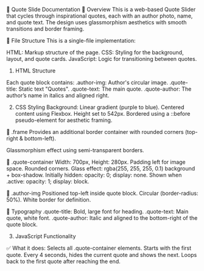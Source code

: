 📄 Quote Slide Documentation
🔸 Overview
This is a web-based Quote Slider that cycles through inspirational quotes, each with an author photo, name, and quote text. The design uses glassmorphism aesthetics with smooth transitions and border framing.


📁 File Structure
This is a single-file implementation:

HTML: Markup structure of the page.
CSS: Styling for the background, layout, and quote cards.
JavaScript: Logic for transitioning between quotes.

1. HTML Structure

Each quote block contains:
.author-img: Author's circular image.
.quote-title: Static text "Quotes".
.quote-text: The main quote.
.quote-author: The author’s name in italics and aligned right.

2. CSS Styling
Background: Linear gradient (purple to blue).
Centered content using Flexbox.
Height set to 542px.
Bordered using a ::before pseudo-element for aesthetic framing.

🔷 .frame
Provides an additional border container with rounded corners (top-right & bottom-left).

Glassmorphism effect using semi-transparent borders.

🔷 .quote-container
Width: 700px, Height: 280px.
Padding left for image space.
Rounded corners.
Glass effect: rgba(255, 255, 255, 0.1) background + box-shadow.
Initially hidden: opacity: 0; display: none.
Shown when .active: opacity: 1; display: block.

🔷 .author-img
Positioned top-left inside quote block.
Circular (border-radius: 50%).
White border for definition.

🔷 Typography
.quote-title: Bold, large font for heading.
.quote-text: Main quote, white font.
.quote-author: Italic and aligned to the bottom-right of the quote block.


3. JavaScript Functionality

✅ What it does:
Selects all .quote-container elements.
Starts with the first quote.
Every 4 seconds, hides the current quote and shows the next.
Loops back to the first quote after reaching the end.
